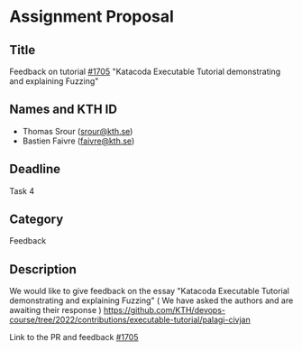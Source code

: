 # Assignment Proposal

## Title

Feedback on tutorial [#1705](https://github.com/KTH/devops-course/pull/1705)
"Katacoda Executable Tutorial demonstrating and explaining Fuzzing"

## Names and KTH ID

- Thomas Srour (srour@kth.se)
- Bastien Faivre (faivre@kth.se)

## Deadline

Task 4

## Category

Feedback

## Description

We would like to give feedback on the essay "Katacoda Executable Tutorial demonstrating and explaining Fuzzing" ( We have asked the authors and are awaiting their response )
https://github.com/KTH/devops-course/tree/2022/contributions/executable-tutorial/palagi-civjan

Link to the PR and feedback [#1705](https://github.com/KTH/devops-course/pull/1705)
